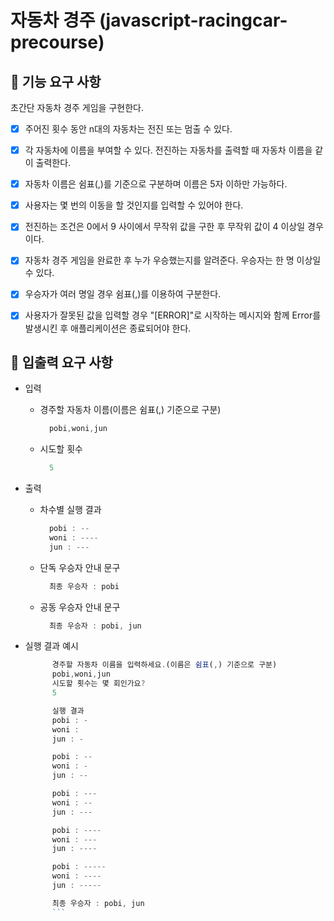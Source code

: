 # 자동차 경주 (javascript-racingcar-precourse)

## 🍥 기능 요구 사항
초간단 자동차 경주 게임을 구현한다.

- [x] 주어진 횟수 동안 n대의 자동차는 전진 또는 멈출 수 있다.

- [x] 각 자동차에 이름을 부여할 수 있다. 전진하는 자동차를 출력할 때 자동차 이름을 같이 출력한다.

- [x] 자동차 이름은 쉼표(,)를 기준으로 구분하며 이름은 5자 이하만 가능하다.

- [x] 사용자는 몇 번의 이동을 할 것인지를 입력할 수 있어야 한다.

- [x] 전진하는 조건은 0에서 9 사이에서 무작위 값을 구한 후 무작위 값이 4 이상일 경우이다.

- [x] 자동차 경주 게임을 완료한 후 누가 우승했는지를 알려준다. 우승자는 한 명 이상일 수 있다.

- [x] 우승자가 여러 명일 경우 쉼표(,)를 이용하여 구분한다.

- [x] 사용자가 잘못된 값을 입력할 경우 "[ERROR]"로 시작하는 메시지와 함께 Error를 발생시킨 후 애플리케이션은 종료되어야 한다.


## 🍥 입출력 요구 사항
- 입력
  - 경주할 자동차 이름(이름은 쉼표(,) 기준으로 구분)
    ```jsx
      pobi,woni,jun
      ```

  - 시도할 횟수
    ```jsx
      5
      ```

- 출력
  - 차수별 실행 결과
    ```jsx
      pobi : --
      woni : ----
      jun : ---
      ```

  - 단독 우승자 안내 문구
    ```jsx
      최종 우승자 : pobi
      ```
  
  - 공동 우승자 안내 문구
    ```jsx
      최종 우승자 : pobi, jun
      ```

- 실행 결과 예시
  ```jsx
        경주할 자동차 이름을 입력하세요.(이름은 쉼표(,) 기준으로 구분)
        pobi,woni,jun
        시도할 횟수는 몇 회인가요?
        5

        실행 결과
        pobi : -
        woni : 
        jun : -

        pobi : --
        woni : -
        jun : --

        pobi : ---
        woni : --
        jun : ---

        pobi : ----
        woni : ---
        jun : ----

        pobi : -----
        woni : ----
        jun : -----

        최종 우승자 : pobi, jun
        ```